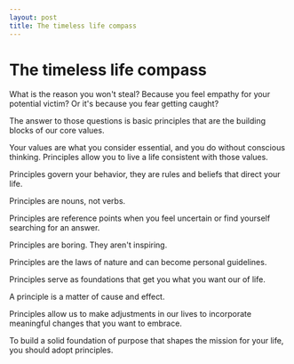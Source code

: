 ```yaml
---
layout: post
title: The timeless life compass
---
```


# The timeless life compass

What is the reason you won't steal? Because you feel empathy for your potential victim? Or it's because you fear getting caught?

The answer to those questions is basic principles that are the building blocks of our core values.

Your values are what you consider essential, and you do without conscious thinking. Principles allow you to live a life consistent with those values.

Principles govern your behavior, they are rules and beliefs that direct your life.

Principles are nouns, not verbs.

Principles are reference points when you feel uncertain or find yourself searching for an answer.

Principles are boring. They aren't inspiring. 

Principles are the laws of nature and can become personal guidelines.

Principles serve as foundations that get you what you want our of life.

A principle is a matter of cause and effect.

Principles allow us to make adjustments in our lives to incorporate meaningful changes that you want to embrace.

To build a solid foundation of purpose that shapes the mission for your life, you should adopt principles.